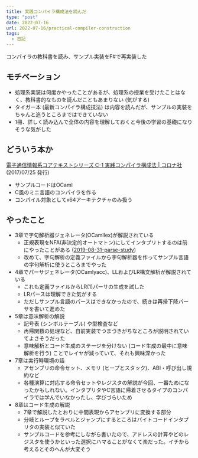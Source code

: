 ```yaml
---
title: 実践コンパイラ構成法を読んだ
type: "post"
date: 2022-07-16
url: 2022-07-16/practical-compiler-construction
tags:
  - 日記
---
```


コンパイラの教科書を読み、サンプル実装をF\#で再実装した

<!--more-->

## モチベーション

- 処理系実装は何度かやったことがあるが、処理系の授業を受けたことはなく、教科書的なものを読んだこともあまりない (気がする)
- タイガー本 (最新コンパイラ構成技法) は内容を読んだが、サンプルの実装をちゃんと追うところまではできていない
- 1冊、詳しく読み込んで全体の内容を理解しておくと今後の学習の基礎になりそうな気がした

## どういう本か

[電子通信情報系コアテキストシリーズ C-1 実践コンパイラ構成法 | コロナ社](https://www.coronasha.co.jp/np/isbn/9784339019339/) (2017/07/25 発行)

- サンプルコードはOCaml
- C風のミニ言語のコンパイラを作る
- コンパイル対象としてx64アーキテクチャのみ扱う

## やったこと

- 3章で字句解析器ジェネレータ(OCamllex)が解説されている
    - 正規表現をNFA(非決定的オートマトン)にしてインタプリトするのは前にやったことがある ([2019-08-31-parse-study])
    - 改めて、字句解析の定義ファイルから字句解析器を作ってサンプル言語の字句解析に使うところまでやった
- 4章でパーサジェネレータ(OCamlyacc)、LLおよびLR構文解析が解説されている
    - これも定義ファイルからLR(1)パーサの生成を試した
    - LRパースは理解できた気がする
    - ただしサンプル言語のパースはできなかったので、続きは再帰下降パーサを書いて進めた
- 5章は意味解析の解説
    - 記号表 (シンボルテーブル) や型検査など
    - 再帰関数の処理など、自前実装でつまづきがちなところが説明されていてよさそうだった
    - 意味解析とコード生成のステージを分けない (コード生成の最中に意味解析を行う) ことでレイヤが減っていて、それも興味深かった
- 7章は実行時環境の話
    - アセンブリの命令セット、メモリ (ヒープとスタック)、ABI・呼び出し規約など
    - 各種演算に対応する命令セットやレジスタの解説が今回、一番ためになったかもしれない。インタプリタやC言語に帰着させるタイプのコンパイラでは学んでいなかったし、学びづらいため
- 8章はコード生成の解説
    - 7章で解説したとおりに中間表現からアセンブリに変換する部分
    - 分岐とループをラベルとジャンプにするところはバイトコードインタプリタの実装と似ていた
    - サンプルコードを参考にしながら書いたので、アドレスの計算やどのレジスタを使うかといった選択にハマることがなくて楽だった。イチから考えるとそのへんが大変そう

[2019-08-31-parse-study]: https://github.com/vain0x/playground/tree/959126d6f3d2b2b1e66320b9a0c2f90150057553/2019-08-31-parse-study
